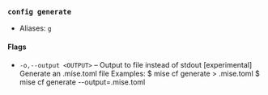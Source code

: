 ### `config generate`

* Aliases: `g`

#### Flags

* `-o,--output <OUTPUT>` – Output to file instead of stdout
[experimental] Generate an .mise.toml file
Examples:
  $ mise cf generate > .mise.toml
  $ mise cf generate --output=.mise.toml
